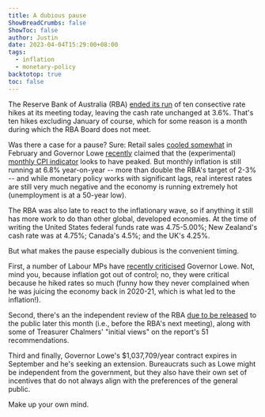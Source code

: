 ```yaml
---
title: A dubious pause
ShowBreadCrumbs: false
ShowToc: false
author: Justin
date: 2023-04-04T15:29:00+08:00
tags:
  - inflation
  - monetary-policy
backtotop: true
toc: false
---
```


The Reserve Bank of Australia (RBA) [ended its run](https://www.rba.gov.au/media-releases/2023/mr-23-08.html) of ten consective rate hikes at its meeting today, leaving the cash rate unchanged at 3.6%. That's ten hikes excluding January of course, which for some reason is a month during which the RBA Board does not meet.

Was there a case for a pause? Sure: Retail sales [cooled somewhat](https://www.abs.gov.au/statistics/industry/retail-and-wholesale-trade/retail-trade-australia/latest-release) in February and Governor Lowe [recently](https://www.rba.gov.au/speeches/2023/sp-gov-2023-03-08.html) claimed that the (experimental) [monthly CPI indicator](https://www.abs.gov.au/statistics/economy/price-indexes-and-inflation/monthly-consumer-price-index-indicator/latest-release) looks to have peaked. But monthly inflation is still running at 6.8% year-on-year -- more than double the RBA's target of 2-3% -- and while monetary policy works with significant lags, real interest rates are still very much negative and the economy is running extremely hot (unemployment is at a 50-year low). 

The RBA was also late to react to the inflationary wave, so if anything it still has more work to do than other global, developed economies. At the time of writing the United States federal funds rate was 4.75-5.00%; New Zealand's cash rate was at 4.75%; Canada's 4.5%; and the UK's 4.25%.

But what makes the pause especially dubious is the convenient timing. 

First, a number of Labour MPs have [recently criticised](https://www.smh.com.au/politics/federal/phil-lowe-s-future-as-rba-governor-questioned-by-government-mps-20230208-p5civq.html) Governor Lowe. Not, mind you, because inflation got out of control; no, they were critical because he hiked rates so much (funny how they never complained when he was juicing the economy back in 2020-21, which is what led to the inflation!).

Second, there's an the independent review of the RBA [due to be released](https://www.afr.com/policy/economy/rba-review-s-51-recommendations-land-on-chalmers-desk-20230331-p5cx68) to the public later this month (i.e., before the RBA's next meeting), along with some of Treasurer Chalmers' "initial views" on the report's 51 recommendations.

Third and finally, Governor Lowe's $1,037,709/year contract expires in September and he's seeking an extension. Bureaucrats such as Lowe might be independent from the government, but they also have their own set of incentives that do not always align with the preferences of the general public. 

Make up your own mind.